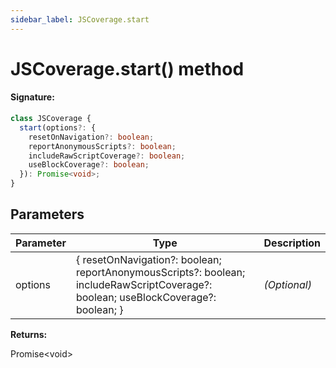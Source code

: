```yaml
---
sidebar_label: JSCoverage.start
---
```


# JSCoverage.start() method

#### Signature:

```typescript
class JSCoverage {
  start(options?: {
    resetOnNavigation?: boolean;
    reportAnonymousScripts?: boolean;
    includeRawScriptCoverage?: boolean;
    useBlockCoverage?: boolean;
  }): Promise<void>;
}
```

## Parameters

| Parameter | Type                                                                                                                               | Description       |
| --------- | ---------------------------------------------------------------------------------------------------------------------------------- | ----------------- |
| options   | { resetOnNavigation?: boolean; reportAnonymousScripts?: boolean; includeRawScriptCoverage?: boolean; useBlockCoverage?: boolean; } | <i>(Optional)</i> |

**Returns:**

Promise&lt;void&gt;
